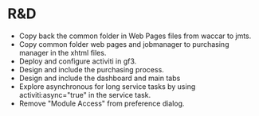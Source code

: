 # R&D
- Copy back the common folder in Web Pages files from waccar to jmts. 
- Copy common folder web pages and jobmanager to purchasing manager in the xhtml files.
- Deploy and configure activiti in gf3.
- Design and include the purchasing process.
- Design and include the dashboard and main tabs 
- Explore asynchronous for long service tasks by using activiti:async="true"
  in the service task.
- Remove "Module Access" from preference dialog.

